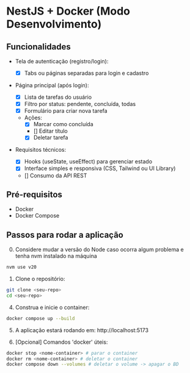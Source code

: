 # NestJS + Docker (Modo Desenvolvimento)

## Funcionalidades

- Tela de autenticação (registro/login):

  - [x] Tabs ou páginas separadas para login e cadastro

- Página principal (após login):

  - [x] Lista de tarefas do usuário
  - [x] Filtro por status: pendente, concluída, todas
  - [x] Formulário para criar nova tarefa
  - Ações:
    - [x] Marcar como concluída
    - [] Editar título
    - [x] Deletar tarefa

- Requisitos técnicos:
  - [x] Hooks (useState, useEffect) para gerenciar estado
  - [x] Interface simples e responsiva (CSS, Tailwind ou UI Library)
  - [] Consumo da API REST

## Pré-requisitos

- Docker
- Docker Compose

## Passos para rodar a aplicação

0. Considere mudar a versão do Node caso ocorra algum problema e tenha nvm instalado na máquina

```bash
nvm use v20
```

1. Clone o repositório:

```bash
git clone <seu-repo>
cd <seu-repo>
```

4. Construa e inicie o container:

```bash
docker compose up --build
```

5. A aplicação estará rodando em: http://localhost:5173

6. [Opcional] Comandos 'docker' úteis:

```bash
docker stop <nome-container> # parar o container
docker rm <nome-container> # deletar o container
docker compose down --volumes # deletar o volume -> apagar o BD
```
